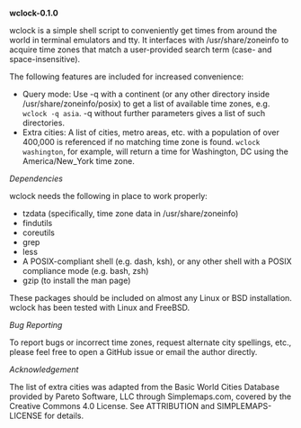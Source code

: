 **wclock-0.1.0**

wclock is a simple shell script to conveniently get times from around the world in terminal emulators and tty. It interfaces with /usr/share/zoneinfo to acquire time zones that match a user-provided search term (case- and space-insensitive).

The following features are included for increased convenience:

* Query mode: Use -q with a continent (or any other directory inside /usr/share/zoneinfo/posix) to get a list of available time zones, e.g. `wclock -q asia`. -q without further parameters gives a list of such directories.
* Extra cities: A list of cities, metro areas, etc. with a population of over 400,000 is referenced if no matching time zone is found. `wclock washington`, for example, will return a time for Washington, DC using the America/New_York time zone.

*Dependencies*

wclock needs the following in place to work properly:

* tzdata (specifically, time zone data in /usr/share/zoneinfo)
* findutils
* coreutils
* grep
* less
* A POSIX-compliant shell (e.g. dash, ksh), or any other shell with a POSIX compliance mode (e.g. bash, zsh)
* gzip (to install the man page)

These packages should be included on almost any Linux or BSD installation. wclock has been tested with Linux and FreeBSD.

*Bug Reporting*

To report bugs or incorrect time zones, request alternate city spellings, etc., please feel free to open a GitHub issue or email the author directly.

*Acknowledgement*

The list of extra cities was adapted from the Basic World Cities Database provided by Pareto Software, LLC through Simplemaps.com, covered by the Creative Commons 4.0 License. See ATTRIBUTION and SIMPLEMAPS-LICENSE for details.
